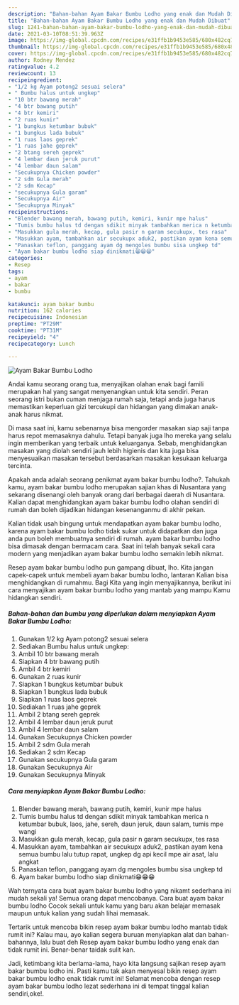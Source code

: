 ```yaml
---
description: "Bahan-bahan Ayam Bakar Bumbu Lodho yang enak dan Mudah Dibuat"
title: "Bahan-bahan Ayam Bakar Bumbu Lodho yang enak dan Mudah Dibuat"
slug: 1241-bahan-bahan-ayam-bakar-bumbu-lodho-yang-enak-dan-mudah-dibuat
date: 2021-03-10T08:51:39.963Z
image: https://img-global.cpcdn.com/recipes/e31ffb1b9453e585/680x482cq70/ayam-bakar-bumbu-lodho-foto-resep-utama.jpg
thumbnail: https://img-global.cpcdn.com/recipes/e31ffb1b9453e585/680x482cq70/ayam-bakar-bumbu-lodho-foto-resep-utama.jpg
cover: https://img-global.cpcdn.com/recipes/e31ffb1b9453e585/680x482cq70/ayam-bakar-bumbu-lodho-foto-resep-utama.jpg
author: Rodney Mendez
ratingvalue: 4.2
reviewcount: 13
recipeingredient:
- "1/2 kg Ayam potong2 sesuai selera"
- " Bumbu halus untuk ungkep"
- "10 btr bawang merah"
- "4 btr bawang putih"
- "4 btr kemiri"
- "2 ruas kunir"
- "1 bungkus ketumbar bubuk"
- "1 bungkus lada bubuk"
- "1 ruas laos geprek"
- "1 ruas jahe geprek"
- "2 btang sereh geprek"
- "4 lembar daun jeruk purut"
- "4 lembar daun salam"
- "Secukupnya Chicken powder"
- "2 sdm Gula merah"
- "2 sdm Kecap"
- "secukupnya Gula garam"
- "Secukupnya Air"
- "Secukupnya Minyak"
recipeinstructions:
- "Blender bawang merah, bawang putih, kemiri, kunir mpe halus"
- "Tumis bumbu halus td dengan sdikit minyak tambahkan merica n ketumbar bubuk, laos, jahe, sereh, daun jeruk, daun salam, tumis mpe wangi"
- "Masukkan gula merah, kecap, gula pasir n garam secukupx, tes rasa"
- "Masukkan ayam, tambahkan air secukupx aduk2, pastikan ayam kena semua bumbu lalu tutup rapat, ungkep dg api kecil mpe air asat, lalu angkat"
- "Panaskan teflon, panggang ayam dg mengoles bumbu sisa ungkep td"
- "Ayam bakar bumbu lodho siap dinikmati😁😁😁"
categories:
- Resep
tags:
- ayam
- bakar
- bumbu

katakunci: ayam bakar bumbu 
nutrition: 162 calories
recipecuisine: Indonesian
preptime: "PT29M"
cooktime: "PT31M"
recipeyield: "4"
recipecategory: Lunch

---
```



![Ayam Bakar Bumbu Lodho](https://img-global.cpcdn.com/recipes/e31ffb1b9453e585/680x482cq70/ayam-bakar-bumbu-lodho-foto-resep-utama.jpg)

Andai kamu seorang orang tua, menyajikan olahan enak bagi famili merupakan hal yang sangat menyenangkan untuk kita sendiri. Peran seorang istri bukan cuman menjaga rumah saja, tetapi anda juga harus memastikan keperluan gizi tercukupi dan hidangan yang dimakan anak-anak harus nikmat.

Di masa  saat ini, kamu sebenarnya bisa mengorder masakan siap saji tanpa harus repot memasaknya dahulu. Tetapi banyak juga lho mereka yang selalu ingin memberikan yang terbaik untuk keluarganya. Sebab, menghidangkan masakan yang diolah sendiri jauh lebih higienis dan kita juga bisa menyesuaikan masakan tersebut berdasarkan masakan kesukaan keluarga tercinta. 



Apakah anda adalah seorang penikmat ayam bakar bumbu lodho?. Tahukah kamu, ayam bakar bumbu lodho merupakan sajian khas di Nusantara yang sekarang disenangi oleh banyak orang dari berbagai daerah di Nusantara. Kalian dapat menghidangkan ayam bakar bumbu lodho olahan sendiri di rumah dan boleh dijadikan hidangan kesenanganmu di akhir pekan.

Kalian tidak usah bingung untuk mendapatkan ayam bakar bumbu lodho, karena ayam bakar bumbu lodho tidak sukar untuk didapatkan dan juga anda pun boleh membuatnya sendiri di rumah. ayam bakar bumbu lodho bisa dimasak dengan bermacam cara. Saat ini telah banyak sekali cara modern yang menjadikan ayam bakar bumbu lodho semakin lebih nikmat.

Resep ayam bakar bumbu lodho pun gampang dibuat, lho. Kita jangan capek-capek untuk membeli ayam bakar bumbu lodho, lantaran Kalian bisa menghidangkan di rumahmu. Bagi Kita yang ingin menyajikannya, berikut ini cara menyajikan ayam bakar bumbu lodho yang mantab yang mampu Kamu hidangkan sendiri.

<!--inarticleads1-->

##### Bahan-bahan dan bumbu yang diperlukan dalam menyiapkan Ayam Bakar Bumbu Lodho:

1. Gunakan 1/2 kg Ayam potong2 sesuai selera
1. Sediakan  Bumbu halus untuk ungkep:
1. Ambil 10 btr bawang merah
1. Siapkan 4 btr bawang putih
1. Ambil 4 btr kemiri
1. Gunakan 2 ruas kunir
1. Siapkan 1 bungkus ketumbar bubuk
1. Siapkan 1 bungkus lada bubuk
1. Siapkan 1 ruas laos geprek
1. Sediakan 1 ruas jahe geprek
1. Ambil 2 btang sereh geprek
1. Ambil 4 lembar daun jeruk purut
1. Ambil 4 lembar daun salam
1. Gunakan Secukupnya Chicken powder
1. Ambil 2 sdm Gula merah
1. Sediakan 2 sdm Kecap
1. Gunakan secukupnya Gula garam
1. Gunakan Secukupnya Air
1. Gunakan Secukupnya Minyak




<!--inarticleads2-->

##### Cara menyiapkan Ayam Bakar Bumbu Lodho:

1. Blender bawang merah, bawang putih, kemiri, kunir mpe halus
1. Tumis bumbu halus td dengan sdikit minyak tambahkan merica n ketumbar bubuk, laos, jahe, sereh, daun jeruk, daun salam, tumis mpe wangi
1. Masukkan gula merah, kecap, gula pasir n garam secukupx, tes rasa
1. Masukkan ayam, tambahkan air secukupx aduk2, pastikan ayam kena semua bumbu lalu tutup rapat, ungkep dg api kecil mpe air asat, lalu angkat
1. Panaskan teflon, panggang ayam dg mengoles bumbu sisa ungkep td
1. Ayam bakar bumbu lodho siap dinikmati😁😁😁




Wah ternyata cara buat ayam bakar bumbu lodho yang nikamt sederhana ini mudah sekali ya! Semua orang dapat mencobanya. Cara buat ayam bakar bumbu lodho Cocok sekali untuk kamu yang baru akan belajar memasak maupun untuk kalian yang sudah lihai memasak.

Tertarik untuk mencoba bikin resep ayam bakar bumbu lodho mantab tidak rumit ini? Kalau mau, ayo kalian segera buruan menyiapkan alat dan bahan-bahannya, lalu buat deh Resep ayam bakar bumbu lodho yang enak dan tidak rumit ini. Benar-benar taidak sulit kan. 

Jadi, ketimbang kita berlama-lama, hayo kita langsung sajikan resep ayam bakar bumbu lodho ini. Pasti kamu tak akan menyesal bikin resep ayam bakar bumbu lodho enak tidak rumit ini! Selamat mencoba dengan resep ayam bakar bumbu lodho lezat sederhana ini di tempat tinggal kalian sendiri,oke!.

